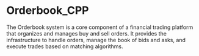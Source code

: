 # Orderbook_CPP
The Orderbook system is a core component of a financial trading platform that organizes and manages buy and sell orders. It provides the infrastructure to handle orders, manage the book of bids and asks, and execute trades based on matching algorithms.
